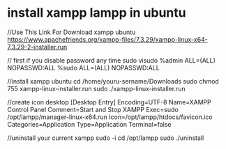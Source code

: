 # install xampp lampp in ubuntu

//Use This Link For Download xampp ubuntu
https://www.apachefriends.org/xampp-files/7.3.29/xampp-linux-x64-7.3.29-2-installer.run

// first if you disable password any time
sudo visudo
	%admin	ALL=(ALL) NOPASSWD:ALL
	%sudo	ALL=(ALL) NOPASSWD:ALL

//install xampp ubuntu
cd /home/youru-sername/Downloads
sudo chmod 755 xampp-linux-installer.run
sudo ./xampp-linux-installer.run

//create icon desktop
[Desktop Entry]
Encoding=UTF-8
Name=XAMPP Control Panel
Comment=Start and Stop XAMPP
Exec=sudo /opt/lampp/manager-linux-x64.run
Icon=/opt/lampp/htdocs/favicon.ico
Categories=Application
Type=Application
Terminal=false

//uninstall your current xampp 
sudo -i
cd /opt/lampp
sudo ./uninstall
